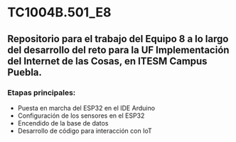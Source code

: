 # TC1004B.501_E8
## Repositorio para el trabajo del Equipo 8 a lo largo del desarrollo del reto para la UF Implementación del Internet de las Cosas, en ITESM Campus Puebla. 

### Etapas principales:
* Puesta en marcha del ESP32 en el IDE Arduino
* Configuración de los sensores en el ESP32
* Encendido de la base de datos
* Desarrollo de código para interacción con IoT
